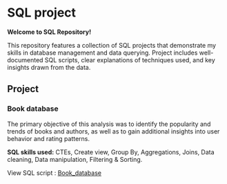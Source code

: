 # SQL project

**Welcome to SQL Repository!**

This repository features a collection of SQL projects that demonstrate my skills in database management and data querying. Project includes well-documented SQL scripts, clear explanations of techniques used, and key insights drawn from the data.

## Project

### Book database

The primary objective of this analysis was to identify the popularity and trends of books and authors, as well as to gain additional insights into user behavior and rating patterns.

**SQL skills used:** CTEs, Create view, Group By, Aggregations, Joins, Data cleaning, Data manipulation, Filtering & Sorting.

View SQL script : [Book_database](./Book_database/Book_query.sql)
